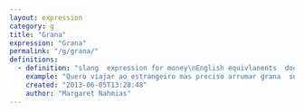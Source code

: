 ```yaml
---
layout: expression
category: g
title: "Grana"
expression: "Grana"
permalink: "/g/grana/"
definitions:
  - definition: "slang  expression for money\nEnglish equivlanents  dough  clams."
    example: "Quero viajar ao estrangeiro mas preciso arrumar grana  suficiente"
    created: "2013-06-05T13:28:48"
    author: "Margaret Nahmias"
---
```

